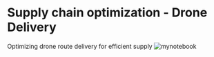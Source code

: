 # Supply chain optimization - Drone Delivery
 Optimizing drone route delivery for efficient supply
![mynotebook](notebook/drone.ipynb)
